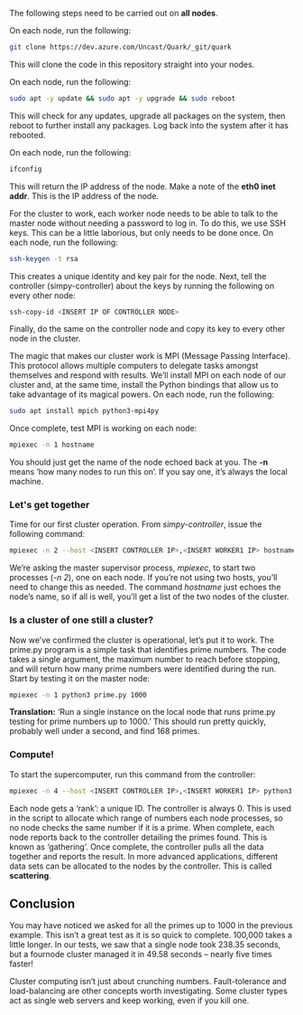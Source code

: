 The following steps need to be carried out on **all nodes**.

On each node, run the following:
```sh
git clone https://dev.azure.com/Uncast/Quark/_git/quark
```
This will clone the code in this repository straight into your nodes. 

On each node, run the following:
```sh
sudo apt -y update && sudo apt -y upgrade && sudo reboot
```
This will check for any updates, upgrade all packages on the system, then reboot to further install any packages.
Log back into the system after it has rebooted.

On each node, run the following:
```sh
ifconfig
```
This will return the IP address of the node. Make a note of the **eth0 inet addr**. This is the IP address of the node.

For the cluster to work, each worker node needs to be able to talk to the master node without needing a password to log in. To do this, we use SSH keys. This can be a little laborious, but only needs to be done once. On each node, run the following:
```sh
ssh-keygen -t rsa
```
This creates a unique identity and key pair for the node. Next, tell the controller (simpy-controller) about the keys by running the following on every other node:
```sh
ssh-copy-id <INSERT IP OF CONTROLLER NODE>
```
Finally, do the same on the controller node and copy its key to every other node in the cluster.

The magic that makes our cluster work is MPI (Message Passing Interface). This protocol allows multiple computers to delegate tasks amongst themselves and respond with results. We’ll install MPI on each node of our cluster and, at the same time, install the Python bindings that allow us to take advantage of its magical powers.
On each node, run the following:
```sh
sudo apt install mpich python3-mpi4py
```
Once complete, test MPI is working on each node:
```sh
mpiexec -n 1 hostname
```
You should just get the name of the node echoed back at you. The **-n** means ‘how many nodes to run this on’. If you say one, it’s always the local machine.

### Let's get together
Time for our first cluster operation. From *simpy-controller*, issue the following command:
```sh
mpiexec -n 2 --host <INSERT CONTROLLER IP>,<INSERT WORKER1 IP> hostname
```
We’re asking the master supervisor process, *mpiexec*, to start two processes (*-n 2*), one on each node. If you’re not using two hosts, you’ll need to change this as needed. The command *hostname* just echoes the node’s name, so if all is well, you’ll get a list of the two nodes of the cluster. 

### Is a cluster of one still a cluster?
Now we’ve confirmed the cluster is operational, let’s put it to work. The prime.py program is a simple task that identifies prime numbers. The code takes a single argument, the maximum number to reach before stopping, and will return how many prime numbers were identified during the run. Start by testing it on the master node:
```sh
mpiexec -n 1 python3 prime.py 1000
```
**Translation:** ‘Run a single instance on the local node that runs prime.py testing for prime numbers up to 1000.’ This should run pretty quickly, probably well under a second, and find 168 primes.

### Compute!
To start the supercomputer, run this command from the controller:
```sh
mpiexec -n 4 --host <INSERT CONTROLLER IP>,<INSERT WORKER1 IP> python3 prime.py 100000
```

Each node gets a ‘rank’: a unique ID. The controller is always 0. This is used in the script to allocate which range of numbers each node processes, so no node checks the same number if it is a prime. When complete, each node reports back to the controller detailing the primes found. This is known as ‘gathering’. Once complete, the controller pulls all the data together and reports the result. In more advanced applications, different data sets can be allocated to the nodes by the controller. This is called **scattering**.

## Conclusion

You may have noticed we asked for all the primes up to 1000 in the previous example. This isn’t a great test as it is so quick to complete. 100,000 takes a little longer. In our tests, we saw that a single node took 238.35 seconds, but a fournode cluster managed it in 49.58 seconds – nearly five times faster!

Cluster computing isn’t just about crunching numbers. Fault-tolerance and load-balancing are other concepts worth investigating. Some cluster types act as single web servers and keep working, even if you kill one.